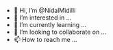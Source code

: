 - 👋 Hi, I’m @NidalMidilli
- 👀 I’m interested in ...
- 🌱 I’m currently learning ...
- 💞️ I’m looking to collaborate on ...
- 📫 How to reach me ...

<!---
NidalMidilli/NidalMidilli is a ✨ special ✨ repository because its `README.md` (this file) appears on your GitHub profile.
You can click the Preview link to take a look at your changes.
--->
